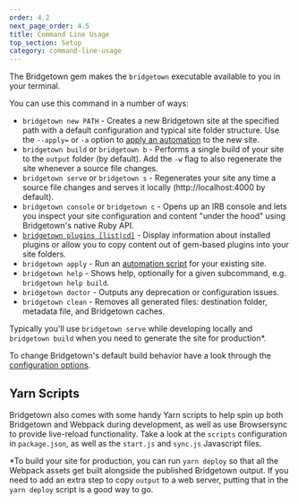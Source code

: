 ```yaml
---
order: 4.2
next_page_order: 4.5
title: Command Line Usage
top_section: Setup
category: command-line-usage
---
```


The Bridgetown gem makes the `bridgetown` executable available to you in your terminal.

You can use this command in a number of ways:

* `bridgetown new PATH` - Creates a new Bridgetown site at the specified path with a default configuration and typical site folder structure. Use the `--apply=` or `-a` option to [apply an automation](/docs/automations) to the new site.
* `bridgetown build` or `bridgetown b` - Performs a single build of your site to the `output` folder (by default). Add the `-w` flag to also regenerate the site whenever a source file changes.
* `bridgetown serve` or `bridgetown s` - Regenerates your site any time a source file
  changes and serves it locally (http://localhost:4000 by default).
* `bridgetown console` or `bridgetown c` - Opens up an IRB console and lets you
  inspect your site configuration and content "under the hood" using
  Bridgetown's native Ruby API.
* [`bridgetown plugins [list|cd]`](/docs/commands/plugins) - Display information about installed plugins or allow you to copy content out of gem-based plugins into your site folders.
* `bridgetown apply` - Run an [automation script](/docs/automations) for your existing site.
* `bridgetown help` - Shows help, optionally for a given subcommand, e.g. `bridgetown help build`.
* `bridgetown doctor` - Outputs any deprecation or configuration issues.
* `bridgetown clean` - Removes all generated files: destination folder, metadata file, and Bridgetown caches.

Typically you'll use `bridgetown serve` while developing locally and
`bridgetown build` when you need to generate the site for production*.

To change Bridgetown's default build behavior have a look through the [configuration options](/docs/configuration).

## Yarn Scripts

Bridgetown also comes with some handy Yarn scripts to help spin up both Bridgetown
and Webpack during development, as well as use Browsersync to provide live-reload
functionality. Take a look at the `scripts` configuration in `package.json`, as well as
the `start.js` and `sync.js` Javascript files.

\*To build your site for production, you can run `yarn deploy` so that all the
Webpack assets get built alongside the published Bridgetown output. If you need to add
an extra step to copy `output` to a web server, putting that in the `yarn deploy` script
is a good way to go.
